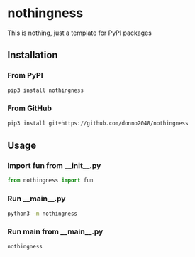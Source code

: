 # nothingness

This is nothing, just a template for PyPI packages

## Installation

### From PyPI

```sh
pip3 install nothingness
```

### From GitHub

```sh
pip3 install git+https://github.com/donno2048/nothingness
```

## Usage

### Import fun from \_\_init__.py

```py
from nothingness import fun
```

### Run \_\_main__.py

```sh
python3 -m nothingness
```

### Run main from \_\_main__.py

```sh
nothingness
```
